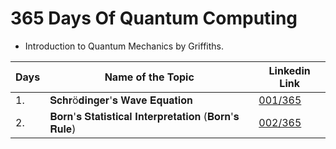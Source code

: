 # 365 Days Of Quantum Computing

* Introduction to Quantum Mechanics by Griffiths.

| Days | Name of the Topic           | Linkedin Link |
| ---- | --------------------------- | ------------- |
| 1.   | 𝐒𝐜𝐡𝐫ö𝐝𝐢𝐧𝐠𝐞𝐫'𝐬 𝐖𝐚𝐯𝐞 𝐄𝐪𝐮𝐚𝐭𝐢𝐨𝐧 | [001/365](https://www.linkedin.com/posts/anonymousr007_365daysofquantumcomputing-quantum-quantumcomputing-activity-6883088137002856448-Wnuc) |
| 2.   | 𝐁𝐨𝐫𝐧'𝐬 𝐒𝐭𝐚𝐭𝐢𝐬𝐭𝐢𝐜𝐚𝐥 𝐈𝐧𝐭𝐞𝐫𝐩𝐫𝐞𝐭𝐚𝐭𝐢𝐨𝐧 (𝐁𝐨𝐫𝐧'𝐬 𝐑𝐮𝐥𝐞) | [002/365](https://www.linkedin.com/posts/anonymousr007_365daysofquantumcomputing-quantum-quantumcomputing-activity-6883432963053375488-8yry) |
